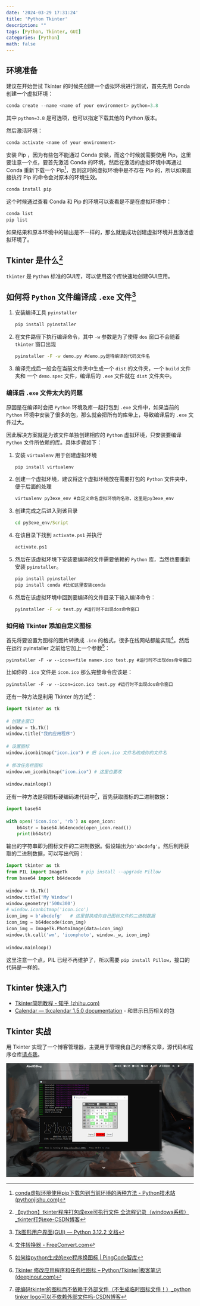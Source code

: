```yaml
---
date: '2024-03-29 17:31:24'
title: 'Python Tkinter'
description: ""
tags: [Python, Tkinter, GUI]
categories: [Python]
math: false
---
```


## 环境准备

建议在开始尝试 Tkinter 的时候先创建一个虚拟环境进行测试，首先先用 Conda 创建一个虚拟环境：

```powershell
conda create --name <name of your environment> python=3.8
```

其中 `python=3.8` 是可选项，也可以指定下载其他的 Python 版本。

然后激活环境：

```powershell
conda activate <name of your environment>
```

安装 Pip ，因为有些包不能通过 Conda 安装，而这个时候就需要使用 Pip，这里要注意一个点，要首先激活 Conda 的环境，然后在激活的虚拟环境中再通过 Conda 重新下载一个 Pip[^1]，否则这时的虚拟环境中是不存在 Pip 的，所以如果直接执行 Pip 的命令会对原本的环境生效。

[^1]: [conda虚拟环境使用pip下载包到当前环境的两种方法 - Python技术站 (pythonjishu.com)](https://pythonjishu.com/sqsvggluonzijtk/)

```powershell
conda install pip
```

这个时候通过查看 Conda 和 Pip 的环境可以查看是不是在虚拟环境中：

```powershell
conda list
pip list
```

如果结果和原本环境中的输出是不一样的，那么就是成功创建虚拟环境并且激活虚拟环境了。

## Tkinter 是什么[^2]

[^2]: [【python】tkinter程序打包成exe可执行文件 全流程记录（windows系统）_tkinter打包exe-CSDN博客](https://blog.csdn.net/weixin_47920722/article/details/128546996)

`tkinter`  是 `Python` 标准的GUI库，可以使用这个库快速地创建GUI应用。

## 如何将 `Python` 文件编译成 `.exe` 文件[^3]

[^3]:[Tk图形用户界面(GUI) — Python 3.12.2 文档](https://docs.python.org/zh-cn/3/library/tk.html)

1. 安装编译工具 `pyinstaller`

   ```cmd
   pip install pyinstaller
   ```

2. 在文件路径下执行编译命令，其中 `-w` 参数是为了使得 `dos` 窗口不会随着 `tkinter` 窗口出现

   ```cmd
   pyinstaller -F -w demo.py #demo.py是待编译的代码文件名
   ```

   

3. 编译完成后一般会在当前文件夹中生成一个 `dist` 的文件夹，一个 `build` 文件夹和 一个 `demo.spec` 文件，编译后的 `.exe` 文件就在 `dist` 文件夹中。

### 编译后 `.exe` 文件太大的问题

原因是在编译时会把 `Python` 环境及库一起打包到 `.exe` 文件中，如果当前的 `Python` 环境中安装了很多的包，那么就会把所有的库带上，导致编译后的 `.exe` 文件过大。

因此解决方案就是为该文件单独创建相应的 `Python` 虚拟环境，只安装要编译 `Python` 文件所依赖的库。具体步骤如下：

1. 安装 `virtualenv` 用于创建虚拟环境

   ```cmd
   pip install virtualenv
   ```

   

2. 创建一个虚拟环境，建议将这个虚拟环境放在需要打包的 `Python` 文件夹中，便于后面的处理

   ```cmd
   virtualenv py3exe_env #自定义命名虚拟环境的名称，这里是py3exe_env
   ```

3. 创建完成之后进入到该目录

   ```cmd
   cd py3exe_env/Script
   ```

4. 在该目录下找到 `activate.ps1` 并执行

   ```cmd
   activate.ps1
   ```

5. 然后在该虚拟环境下安装要编译的文件需要依赖的 `Python` 库，当然也要重新安装 `pyinstaller`。

   ```cmd
   pip install pyinstaller
   pip install conda #比如这里安装conda
   ```

6. 然后在该虚拟环境中回到要编译的文件目录下输入编译命令：

   ```cmd
   pyinstaller -F -w test.py #运行时不出现dos命令窗口
   ```

### 如何给 Tkinter 添加自定义图标

首先将要设置为图标的图片转换成 `.ico` 的格式，很多在线网站都能实现[^4]。然后在运行 pyinstaller 之前给它加上一个参数[^5]：

[^5]: [如何给python生成的exe程序换图标 | PingCode智库](https://docs.pingcode.com/baike/1258257)

```shell
pyinstaller -F -w --icon=<file name>.ico test.py #运行时不出现dos命令窗口
```

比如你的 `.ico` 文件是 `icon.ico` 那么完整命令应该是：

```shell
pyinstaller -F -w --icon=icon.ico test.py #运行时不出现dos命令窗口
```

还有一种方法是利用 Tkinter 的方法[^6]：

[^6]: [Tkinter 修改应用程序和任务栏图标 – Python/Tkinter|极客笔记 (deepinout.com)](https://deepinout.com/tkinter/tkinter-questions/306_tkinter_changing_the_application_and_taskbar_icon_pythontkinter.html)

```python
import tkinter as tk

# 创建主窗口
window = tk.Tk()
window.title("我的应用程序")

# 设置图标
window.iconbitmap("icon.ico") # 把 icon.ico 文件名改成你的文件名

# 修改任务栏图标
window.wm_iconbitmap("icon.ico") # 这里也要改

window.mainloop()
```

还有一种方法是将图标硬编码进代码中[^7]，首先获取图标的二进制数据：

[^7]: [硬编码tkinter的图标而不依赖于外部文件（不生成临时图标文件！）_python tinker logo可以不依赖外部文件吗-CSDN博客](https://blog.csdn.net/Pragmatism_3568/article/details/105625881)

```python
import base64

with open('icon.ico', 'rb') as open_icon:
    b64str = base64.b64encode(open_icon.read())
    print(b64str)
```

输出的字符串即为图标文件的二进制数据。假设输出为`b'abcdefg'`。然后利用获取的二进制数据，可以写出代码：

```python
import tkinter as tk
from PIL import ImageTk		# pip install --upgrade Pillow
from base64 import b64decode

window = tk.Tk()
window.title('My Window')
window.geometry('500x300')
# window.iconbitmap('icon.ico')
icon_img = b'abcdefg'   # 这里替换成你自己图标文件的二进制数据
icon_img = b64decode(icon_img)
icon_img = ImageTk.PhotoImage(data=icon_img)
window.tk.call('wm', 'iconphoto', window._w, icon_img)

window.mainloop()
```

这里注意一个点，PIL 已经不再维护了，所以需要 `pip install Pillow`，接口的代码是一样的。

[^4]: [文件转换器 - FreeConvert.com](https://www.freeconvert.com/zh)

## Tkinter 快速入门

- [Tkinter简明教程 - 知乎 (zhihu.com)](https://zhuanlan.zhihu.com/p/75872830)
- [Calendar — tkcalendar 1.5.0 documentation](https://tkcalendar.readthedocs.io/en/stable/Calendar.html#) - 和显示日历相关的包

## Tkinter 实战

用 Tkinter 实现了一个博客管理器，主要用于管理我自己的博客文章，源代码和程序仓库[请点我](https://github.com/chen-huaneng/BlogManager)。

![](banner.png)

